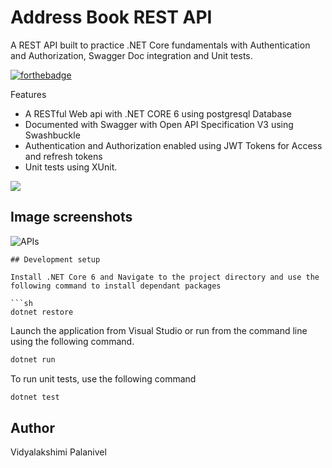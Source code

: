 # Address Book REST API
 A REST API built to practice .NET Core fundamentals with Authentication and Authorization, Swagger Doc integration and Unit tests.

[![forthebadge](https://forthebadge.com/images/badges/made-with-c-sharp.svg)](https://forthebadge.com)

Features
- A RESTful Web api with .NET CORE 6 using postgresql Database
- Documented with Swagger with Open API Specification V3 using Swashbuckle
- Authentication and Authorization enabled using JWT Tokens for Access and refresh tokens
- Unit tests using XUnit.

![](header.png)

## Image screenshots

![APIs](https://user-images.githubusercontent.com/45427686/204125818-250711a6-f561-43be-81e4-73aad4f3e36c.png)

```
## Development setup

Install .NET Core 6 and Navigate to the project directory and use the following command to install dependant packages

```sh
dotnet restore
```

Launch the application from Visual Studio or run from the command line using the following command.

```sh
dotnet run
```
To run unit tests, use the following command

```sh
dotnet test 
```

## Author

Vidyalakshimi Palanivel

